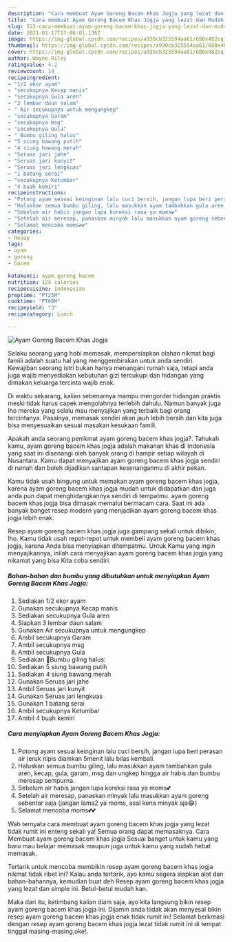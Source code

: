 ```yaml
---
description: "Cara membuat Ayam Goreng Bacem Khas Jogja yang lezat dan Mudah Dibuat"
title: "Cara membuat Ayam Goreng Bacem Khas Jogja yang lezat dan Mudah Dibuat"
slug: 523-cara-membuat-ayam-goreng-bacem-khas-jogja-yang-lezat-dan-mudah-dibuat
date: 2021-01-17T17:06:01.136Z
image: https://img-global.cpcdn.com/recipes/a930cb325594aa61/680x482cq70/ayam-goreng-bacem-khas-jogja-foto-resep-utama.jpg
thumbnail: https://img-global.cpcdn.com/recipes/a930cb325594aa61/680x482cq70/ayam-goreng-bacem-khas-jogja-foto-resep-utama.jpg
cover: https://img-global.cpcdn.com/recipes/a930cb325594aa61/680x482cq70/ayam-goreng-bacem-khas-jogja-foto-resep-utama.jpg
author: Wayne Riley
ratingvalue: 4.2
reviewcount: 14
recipeingredient:
- "1/2 ekor ayam"
- "secukupnya Kecap manis"
- "secukupnya Gula aren"
- "3 lembar daun salam"
- " Air secukupnya untuk mengungkep"
- "secukupnya Garam"
- "secukupnya msg"
- "secukupnya Gula"
- " Bumbu giling halus"
- "5 siung bawang putih"
- "4 siung bawang merah"
- "Seruas jari jahe"
- "Seruas jari kunyit"
- "Seruas jari lengkuas"
- "1 batang serai"
- "secukupnya Ketumbar"
- "4 buah kemiri"
recipeinstructions:
- "Potong ayam sesuai keinginan lalu cuci bersih, jangan lupa beri perasan air jeruk nipis diamkan 5menit lalu bilas kembali."
- "Haluskan semua bumbu giling, lalu masukkan ayam tambahkan gula aren, kecap, gula, garam, msg dan ungkep hingga air habis dan bumbu meresap sempurna."
- "Sebelum air habis jangan lupa koreksi rasa ya moms💕"
- "Setelah air meresap, panaskan minyak lalu masukkan ayam goreng sebentar saja (jangan lama2 ya moms, asal kena minyak aja😂)"
- "Selamat mencoba moms💕💕"
categories:
- Resep
tags:
- ayam
- goreng
- bacem

katakunci: ayam goreng bacem 
nutrition: 124 calories
recipecuisine: Indonesian
preptime: "PT25M"
cooktime: "PT60M"
recipeyield: "3"
recipecategory: Lunch

---
```



![Ayam Goreng Bacem Khas Jogja](https://img-global.cpcdn.com/recipes/a930cb325594aa61/680x482cq70/ayam-goreng-bacem-khas-jogja-foto-resep-utama.jpg)

Selaku seorang yang hobi memasak, mempersiapkan olahan nikmat bagi famili adalah suatu hal yang menggembirakan untuk anda sendiri. Kewajiban seorang istri bukan hanya menangani rumah saja, tetapi anda juga wajib menyediakan kebutuhan gizi tercukupi dan hidangan yang dimakan keluarga tercinta wajib enak.

Di waktu  sekarang, kalian sebenarnya mampu mengorder hidangan praktis meski tidak harus capek mengolahnya terlebih dahulu. Namun banyak juga lho mereka yang selalu mau menyajikan yang terbaik bagi orang tercintanya. Pasalnya, memasak sendiri akan jauh lebih bersih dan kita juga bisa menyesuaikan sesuai masakan kesukaan famili. 



Apakah anda seorang penikmat ayam goreng bacem khas jogja?. Tahukah kamu, ayam goreng bacem khas jogja adalah makanan khas di Indonesia yang saat ini disenangi oleh banyak orang di hampir setiap wilayah di Nusantara. Kamu dapat menyajikan ayam goreng bacem khas jogja sendiri di rumah dan boleh dijadikan santapan kesenanganmu di akhir pekan.

Kamu tidak usah bingung untuk memakan ayam goreng bacem khas jogja, karena ayam goreng bacem khas jogja mudah untuk didapatkan dan juga anda pun dapat menghidangkannya sendiri di tempatmu. ayam goreng bacem khas jogja bisa dimasak memalui bermacam cara. Saat ini ada banyak banget resep modern yang menjadikan ayam goreng bacem khas jogja lebih enak.

Resep ayam goreng bacem khas jogja juga gampang sekali untuk dibikin, lho. Kamu tidak usah repot-repot untuk membeli ayam goreng bacem khas jogja, karena Anda bisa menyiapkan ditempatmu. Untuk Kamu yang ingin menyajikannya, inilah cara menyajikan ayam goreng bacem khas jogja yang nikamat yang bisa Kita coba sendiri.

<!--inarticleads1-->

##### Bahan-bahan dan bumbu yang dibutuhkan untuk menyiapkan Ayam Goreng Bacem Khas Jogja:

1. Sediakan 1/2 ekor ayam
1. Gunakan secukupnya Kecap manis
1. Sediakan secukupnya Gula aren
1. Siapkan 3 lembar daun salam
1. Gunakan  Air secukupnya untuk mengungkep
1. Ambil secukupnya Garam
1. Ambil secukupnya msg
1. Ambil secukupnya Gula
1. Sediakan  🌱Bumbu giling halus:
1. Sediakan 5 siung bawang putih
1. Sediakan 4 siung bawang merah
1. Gunakan Seruas jari jahe
1. Ambil Seruas jari kunyit
1. Gunakan Seruas jari lengkuas
1. Gunakan 1 batang serai
1. Ambil secukupnya Ketumbar
1. Ambil 4 buah kemiri




<!--inarticleads2-->

##### Cara menyiapkan Ayam Goreng Bacem Khas Jogja:

1. Potong ayam sesuai keinginan lalu cuci bersih, jangan lupa beri perasan air jeruk nipis diamkan 5menit lalu bilas kembali.
1. Haluskan semua bumbu giling, lalu masukkan ayam tambahkan gula aren, kecap, gula, garam, msg dan ungkep hingga air habis dan bumbu meresap sempurna.
1. Sebelum air habis jangan lupa koreksi rasa ya moms💕
1. Setelah air meresap, panaskan minyak lalu masukkan ayam goreng sebentar saja (jangan lama2 ya moms, asal kena minyak aja😂)
1. Selamat mencoba moms💕💕




Wah ternyata cara membuat ayam goreng bacem khas jogja yang lezat tidak rumit ini enteng sekali ya! Semua orang dapat memasaknya. Cara Membuat ayam goreng bacem khas jogja Sesuai banget untuk kamu yang baru mau belajar memasak maupun juga untuk kamu yang sudah hebat memasak.

Tertarik untuk mencoba membikin resep ayam goreng bacem khas jogja nikmat tidak ribet ini? Kalau anda tertarik, ayo kamu segera siapkan alat dan bahan-bahannya, kemudian buat deh Resep ayam goreng bacem khas jogja yang lezat dan simple ini. Betul-betul mudah kan. 

Maka dari itu, ketimbang kalian diam saja, ayo kita langsung bikin resep ayam goreng bacem khas jogja ini. Dijamin anda tiidak akan menyesal bikin resep ayam goreng bacem khas jogja enak tidak rumit ini! Selamat berkreasi dengan resep ayam goreng bacem khas jogja lezat tidak rumit ini di tempat tinggal masing-masing,oke!.

